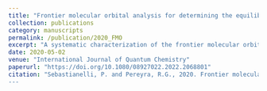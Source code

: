 ```yaml
---
title: "Frontier molecular orbital analysis for determining the equilibrium geometries of atmospheric prenucleation complexes"
collection: publications
category: manuscripts
permalink: /publication/2020_FMO
excerpt: "A systematic characterization of the frontier molecular orbitals (FMO) of gas‐phase prenucleation complexes between H2SO4 and other molecules present in the atmosphere (NH3, H2O, (CH3)OH, HF, (CH3)2PH, (CH3)SH) is carried out using the ωB97X‐D/6‐311++(2d,2p) method at the density functional theory level of theory."
date: 2020-05-02
venue: "International Journal of Quantum Chemistry"
paperurl: "https://doi.org/10.1080/08927022.2022.2068801"
citation: "Sebastianelli, P. and Pereyra, R.G., 2020. Frontier molecular orbital analysis for determining the equilibrium geometries of atmospheric prenucleation complexes. International Journal of Quantum Chemistry, 120(3), p.e26060.'
---
```


